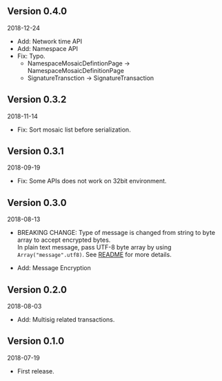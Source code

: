 ## Version 0.4.0

2018-12-24

* Add: Network time API
* Add: Namespace API
* Fix: Typo.
    * NamespaceMosaicDefintionPage -> NamespaceMosaicDefinitionPage
    * SignatureTransction -> SignatureTransaction

## Version 0.3.2

2018-11-14

* Fix: Sort mosaic list before serialization.

## Version 0.3.1

2018-09-19

* Fix: Some APIs does not work on 32bit environment.

## Version 0.3.0

2018-08-13

* BREAKING CHANGE: Type of message is changed from string to byte array to accept encrypted bytes.  
        In plain text message, pass UTF-8 byte array by using `Array("message".utf8)`. 
See [README](README.md) for more details.

* Add: Message Encryption


## Version 0.2.0

2018-08-03

* Add: Multisig related transactions.

## Version 0.1.0

2018-07-19

* First release.

